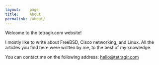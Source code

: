 ```yaml
---
layout:    page
title:     About
permalink: /about/
---
```


Welcome to the tetragir.com website!

I mostly like to write about FreeBSD, Cisco networking, and Linux. All the articles you find here were written by me, to the best of my knowledge.

You can contact me on the following address: hello@tetragir.com
